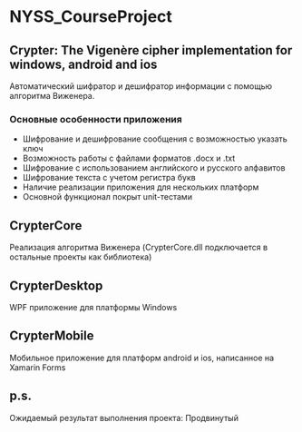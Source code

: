 # NYSS_CourseProject
## Crypter: The Vigenère cipher implementation for windows, android and ios
Автоматический шифратор и дешифратор информации с помощью алгоритма Виженера.
### Основные особенности приложения
* Шифрование и дешифрование сообщения с возможностью указать ключ
* Возможность работы с файлами форматов .docx и .txt
* Шифрование с использованием английского и русского алфавитов
* Шифрование текста с учетом регистра букв
* Наличие реализации приложения для нескольких платформ
* Основной функционал покрыт unit-тестами
## CrypterCore
Реализация алгоритма Виженера (CrypterCore.dll подключается в остальные проекты как библиотека)
## CrypterDesktop
WPF приложение для платформы Windows
## CrypterMobile
Мобильное приложение для платформ android и ios, написанное на Xamarin Forms
## p.s.
Ожидаемый результат выполнения проекта: Продвинутый
